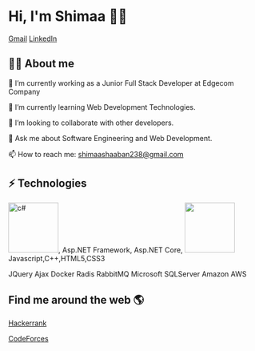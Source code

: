 #  Hi, I'm Shimaa 👩‍💻
[Gmail](shimaashaaban238@gmail.com) [LinkedIn](www.linkedin.com/in/shimaa-shaaban-83a56718b)

## 👩‍💻 About me
🔭 I’m currently working as a Junior Full Stack Developer at Edgecom Company

 🌱 I’m currently learning Web Development Technologies.

👯 I’m looking to collaborate with other developers. 

💬 Ask me about Software Engineering and Web Development. 

📫 How to reach me: shimaashaaban238@gmail.com 

##  ⚡ Technologies
<img src="https://upload.wikimedia.org/wikipedia/commons/4/4f/Csharp_Logo.png" width=100 height=100 alt="c#"/>, Asp.NET Framework, Asp.NET Core,
<img src="[https://github.com/user-attachments/assets/40f75307-9272-4fdd-ac75-e7b27e86f0ba](https://encrypted-tbn0.gstatic.com/images?q=tbn:ANd9GcTlKso-FiHbcar_gMR70gMghvAD3mub8z8UmQ&s](https://banner2.cleanpng.com/20180810/biz/3efdae17d419cdcf3886d344b989ea45.webp)
" width=100 height=100/> Javascript,C++,HTML5,CSS3
  
JQuery  Ajax Docker Radis RabbitMQ  Microsoft SQLServer Amazon AWS
 
## Find me around the web 🌎

 [Hackerrank](https://www.hackerrank.com/profile/shimaashaaban238)
 
[CodeForces](https://codeforces.com/profile/shimaa31)
